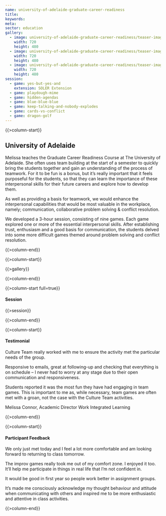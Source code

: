```yaml
---
name: university-of-adelaide-graduate-career-readiness
title:
keywords:
meta:
sector: education
gallery:
  - image: university-of-adelaide-graduate-career-readiness/teaser-image-0-720x480.jpg
    width: 720
    height: 480
  - image: university-of-adelaide-graduate-career-readiness/teaser-image-1-720x480.jpg
    width: 720
    height: 480
  - image: university-of-adelaide-graduate-career-readiness/teaser-image-2-720x480.jpg
    width: 720
    height: 480
session:
  - game: yes-but-yes-and
    extension: SOLER Extension
  - game: playdough-mime
  - game: hidden-agendas
  - game: blue-blue-blue
  - game: keep-talking-and-nobody-explodes
  - game: cards-vs-conflict
  - game: dragon-golf
---
```

{{>column-start}}

## University of Adelaide

Melissa teaches the Graduate Career Readiness Course at The University of Adelaide. She often uses team building at the start of a semester to quickly bring the students together and gain an understanding of the process of teamwork. For it to be fun is a bonus, but it’s really important that it feels purposeful for the students, so that they can learn the importance of these interpersonal skills for their future careers and explore how to develop them.

As well as providing a basis for teamwork, we would enhance the interpersonal capabilities that would be most valuable in the workplace, namely; communication, collaborative problem solving & conflict resolution.

We developed a 3-hour session, consisting of nine games. Each game explored one or more of the essential interpersonal skills. After establishing trust, enthusiasm and a good basis for communication, the students delved into some more difficult games themed around problem solving and conflict resolution.

{{>column-end}}

{{>column-start}}

{{>gallery}}

{{>column-end}}

{{>column-start full=true}}

#### Session

{{>session}}

{{>column-end}}

{{>column-start}}

#### Testimonial

Culture Team really worked with me to ensure the activity met the particular needs of the group.

Responsive to emails, great at following-up and checking that everything is on schedule – I never had to worry at any stage due to their open communication and responsiveness.

Students reported it was the most fun they have had engaging in team games. This is important to me as, while necessary, team games are often met with a groan, not the case with the Culture Team activities.

Melissa Connor, Academic Director Work Integrated Learning

{{>column-end}}

{{>column-start}}

#### Participant Feedback

We only just met today and I feel a lot more comfortable and am looking forward to returning to class tomorrow.

The improv games really took me out of my comfort zone. I enjoyed it too. It’ll help me participate in things in real life that I’m not confident in.

It would be good in first year so people work better in assignment groups.

It’s made me consciously acknowledge my thought behaviour and attitude when communicating with others and inspired me to be more enthusiastic and attentive in class activities.

{{>column-end}}